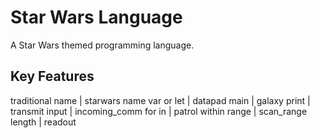 # Star Wars Language

A Star Wars themed programming language.

## Key Features
traditional name | starwars name
var or let  | datapad
main | galaxy
print | transmit
input | incoming_comm
for in | patrol within
range | scan_range
length | readout
